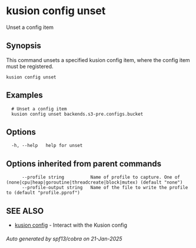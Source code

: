 # kusion config unset

Unset a config item

## Synopsis

This command unsets a specified kusion config item, where the config item must be registered.

```
kusion config unset
```

## Examples

```
  # Unset a config item
  kusion config unset backends.s3-pre.configs.bucket
```

## Options

```
  -h, --help   help for unset
```

## Options inherited from parent commands

```
      --profile string          Name of profile to capture. One of (none|cpu|heap|goroutine|threadcreate|block|mutex) (default "none")
      --profile-output string   Name of the file to write the profile to (default "profile.pprof")
```

## SEE ALSO

* [kusion config](kusion-config.md)	 - Interact with the Kusion config

###### Auto generated by spf13/cobra on 21-Jan-2025
